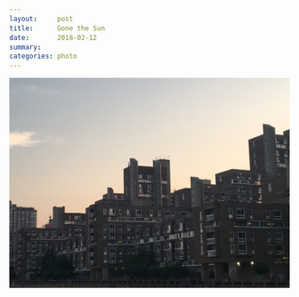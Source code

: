 ```yaml
---
layout:     post
title:      Gone the Sun
date:       2018-02-12
summary:    
categories: photo
---
```


![](/images/isnt_it_pretty_to_think_so.jpg)